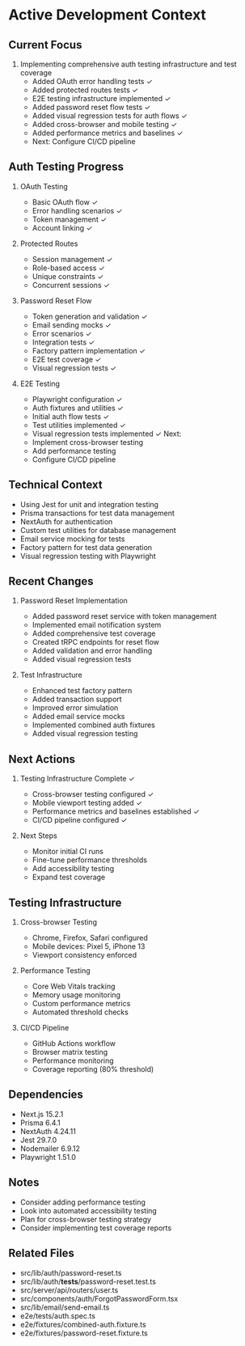 # Active Development Context

## Current Focus
1. Implementing comprehensive auth testing infrastructure and test coverage
   - Added OAuth error handling tests ✓
   - Added protected routes tests ✓
   - E2E testing infrastructure implemented ✓
   - Added password reset flow tests ✓
   - Added visual regression tests for auth flows ✓
   - Added cross-browser and mobile testing ✓
   - Added performance metrics and baselines ✓
   - Next: Configure CI/CD pipeline

## Auth Testing Progress
1. OAuth Testing
   - Basic OAuth flow ✓
   - Error handling scenarios ✓
   - Token management ✓
   - Account linking ✓

2. Protected Routes
   - Session management ✓
   - Role-based access ✓
   - Unique constraints ✓
   - Concurrent sessions ✓

3. Password Reset Flow
   - Token generation and validation ✓
   - Email sending mocks ✓
   - Error scenarios ✓
   - Integration tests ✓
   - Factory pattern implementation ✓
   - E2E test coverage ✓
   - Visual regression tests ✓

4. E2E Testing
   - Playwright configuration ✓
   - Auth fixtures and utilities ✓
   - Initial auth flow tests ✓
   - Test utilities implemented ✓
   - Visual regression tests implemented ✓
   Next:
   - Implement cross-browser testing
   - Add performance testing
   - Configure CI/CD pipeline

## Technical Context
- Using Jest for unit and integration testing
- Prisma transactions for test data management
- NextAuth for authentication
- Custom test utilities for database management
- Email service mocking for tests
- Factory pattern for test data generation
- Visual regression testing with Playwright

## Recent Changes
1. Password Reset Implementation
   - Added password reset service with token management
   - Implemented email notification system
   - Added comprehensive test coverage
   - Created tRPC endpoints for reset flow
   - Added validation and error handling
   - Added visual regression tests

2. Test Infrastructure
   - Enhanced test factory pattern
   - Added transaction support
   - Improved error simulation
   - Added email service mocks
   - Implemented combined auth fixtures
   - Added visual regression testing

## Next Actions
1. Testing Infrastructure Complete ✓
   - Cross-browser testing configured ✓
   - Mobile viewport testing added ✓
   - Performance metrics and baselines established ✓
   - CI/CD pipeline configured ✓

2. Next Steps
   - Monitor initial CI runs
   - Fine-tune performance thresholds
   - Add accessibility testing
   - Expand test coverage

## Testing Infrastructure
1. Cross-browser Testing
   - Chrome, Firefox, Safari configured
   - Mobile devices: Pixel 5, iPhone 13
   - Viewport consistency enforced

2. Performance Testing
   - Core Web Vitals tracking
   - Memory usage monitoring
   - Custom performance metrics
   - Automated threshold checks

3. CI/CD Pipeline
   - GitHub Actions workflow
   - Browser matrix testing
   - Performance monitoring
   - Coverage reporting (80% threshold)

## Dependencies
- Next.js 15.2.1
- Prisma 6.4.1
- NextAuth 4.24.11
- Jest 29.7.0
- Nodemailer 6.9.12
- Playwright 1.51.0

## Notes
- Consider adding performance testing
- Look into automated accessibility testing
- Plan for cross-browser testing strategy
- Consider implementing test coverage reports

## Related Files
- src/lib/auth/password-reset.ts
- src/lib/auth/__tests__/password-reset.test.ts
- src/server/api/routers/user.ts
- src/components/auth/ForgotPasswordForm.tsx
- src/lib/email/send-email.ts
- e2e/tests/auth.spec.ts
- e2e/fixtures/combined-auth.fixture.ts
- e2e/fixtures/password-reset.fixture.ts